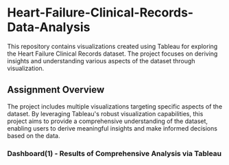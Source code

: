 # Heart-Failure-Clinical-Records-Data-Analysis

This repository contains visualizations created using Tableau for exploring the Heart Failure Clinical Records dataset. The project focuses on deriving insights and understanding various aspects of the dataset through visualization.

## Assignment Overview
The project includes multiple visualizations targeting specific aspects of the dataset. By leveraging Tableau's robust visualization capabilities, this project aims to provide a comprehensive understanding of the dataset, enabling users to derive meaningful insights and make informed decisions based on the data.

### Dashboard(1) - Results of Comprehensive Analysis via Tableau



